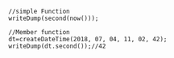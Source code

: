 ```luceescript+trycf
//simple Function
writeDump(second(now()));

//Member function
dt=createDateTime(2018, 07, 04, 11, 02, 42);
writeDump(dt.second());//42

```

